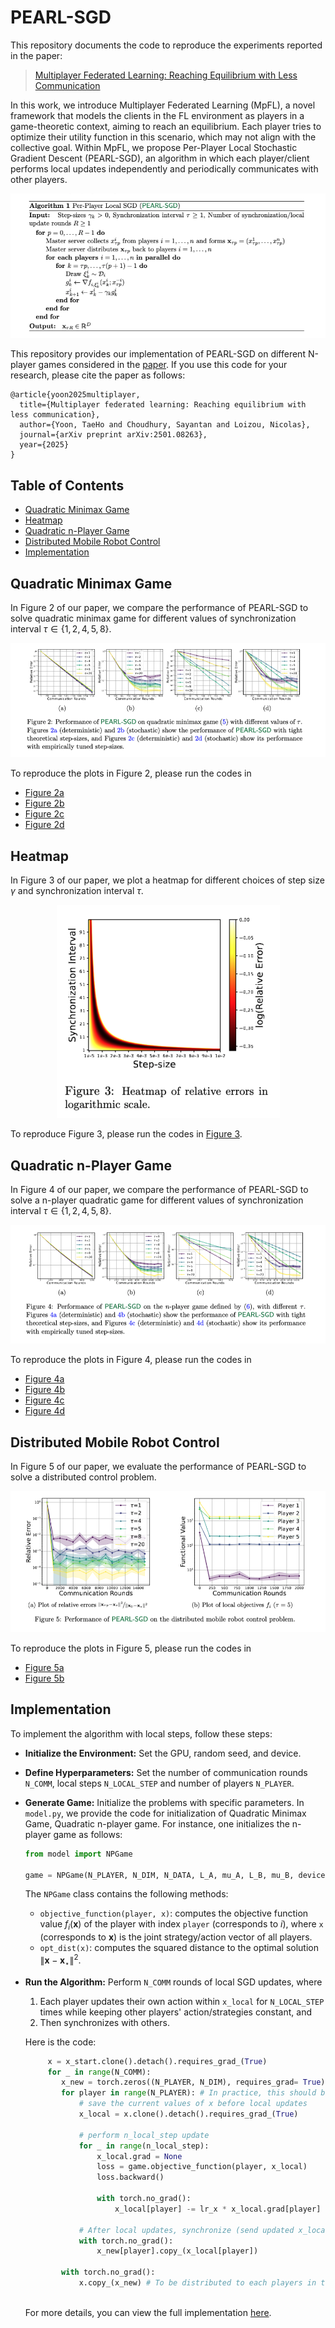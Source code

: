 # PEARL-SGD

This repository documents the code to reproduce the experiments reported in the paper:
> [Multiplayer Federated Learning: Reaching Equilibrium with Less Communication](https://arxiv.org/pdf/2501.08263?)

In this work, we introduce Multiplayer Federated Learning (MpFL), a novel framework that models the clients in the FL environment as players in a game-theoretic context, aiming to reach an equilibrium. Each player tries to optimize their utility function in this scenario, which may not align with the collective goal. Within MpFL, we propose Per-Player Local Stochastic Gradient Descent (PEARL-SGD), an algorithm in which each player/client performs local updates independently and periodically communicates with other players.

<p align="center">
  <img src="images/algorithm.png" alt="Algorithm">
</p>

This repository provides our implementation of PEARL-SGD on different N-player games considered in the [paper](https://arxiv.org/pdf/2501.08263?). 
If you use this code for your research, please cite the paper as follows:

```
@article{yoon2025multiplayer,
  title={Multiplayer federated learning: Reaching equilibrium with less communication},
  author={Yoon, TaeHo and Choudhury, Sayantan and Loizou, Nicolas},
  journal={arXiv preprint arXiv:2501.08263},
  year={2025}
}
```

## Table of Contents

<!--ts-->
   * [Quadratic Minimax Game](#quadratic-minimax-game)
   * [Heatmap](#heatmap)
   * [Quadratic n-Player Game](#quadratic-n-player-game)
   * [Distributed Mobile Robot Control](#distributed-mobile-robot-control)
   * [Implementation](#implementation)
<!--te-->


## Quadratic Minimax Game
In Figure 2 of our paper, we compare the performance of PEARL-SGD to solve quadratic minimax game for different values of synchronization interval $\tau \in \{ 1, 2, 4, 5, 8 \}$. 

<p align="center">
  <img src="images/fig2.png" alt="Quadratic Minimax Game">
</p>

To reproduce the plots in Figure 2, please run the codes in 
  - [Figure 2a](codes/QGv21.ipynb)
  - [Figure 2b](codes/QGv19.ipynb)
  - [Figure 2c](codes/QGv17.ipynb)
  - [Figure 2d](codes/QGv16.ipynb)

## Heatmap
In Figure 3 of our paper, we plot a heatmap for different choices of step size $\gamma$ and synchronization interval $\tau$. 

<p align="center">
  <img src="images/heatmap.png" alt="Heatmap">
</p>

To reproduce Figure 3, please run the codes in [Figure 3](codes/QGdetv1.ipynb).
  
## Quadratic n-Player Game
In Figure 4 of our paper, we compare the performance of PEARL-SGD to solve a n-player quadratic game for different values of synchronization interval $\tau \in \{ 1, 2, 4, 5, 8 \}$. 

<p align="center">
  <img src="images/fig4.png" alt="Quadratic n-Player Game">
</p>

To reproduce the plots in Figure 4, please run the codes in 
  - [Figure 4a](codes/NPv8.ipynb)
  - [Figure 4b](codes/NPv3.ipynb)
  - [Figure 4c](codes/NPv10.ipynb)
  - [Figure 4d](codes/NPv6.ipynb)

## Distributed Mobile Robot Control
In Figure 5 of our paper, we evaluate the performance of PEARL-SGD to solve a distributed control problem.

<p align="center">
  <img src="images/fig5.png" alt="Distributed Control Game">
</p>

To reproduce the plots in Figure 5, please run the codes in 
  - [Figure 5a](codes/RGv4.py)
  - [Figure 5b](codes/RGv5.py)

## Implementation
To implement the algorithm with local steps, follow these steps:
  - **Initialize the Environment:** Set the GPU, random seed, and device.
  - **Define Hyperparameters:** Set the number of communication rounds `N_COMM`, local steps `N_LOCAL_STEP` and number of players `N_PLAYER`.
  - **Generate Game:** Initialize the problems with specific parameters. In `model.py`, we provide the code for initialization of Quadratic Minimax Game, Quadratic n-player game. For instance, one initializes the n-player game as follows:
    ```python
    from model import NPGame
    
    game = NPGame(N_PLAYER, N_DIM, N_DATA, L_A, mu_A, L_B, mu_B, device=device)
    ```
    The `NPGame` class contains the following methods:
      - `objective_function(player, x)`: computes the objective function value $f_i(\mathbf{x})$ of the player with index `player` (corresponds to $i$), where `x` (corresponds to $\mathbf{x}$) is the joint strategy/action vector of all players.
      - `opt_dist(x)`: computes the squared distance to the optimal solution $\lVert \mathbf{x} - \mathbf{x}_\star \rVert^2$. 

  - **Run the Algorithm:** Perform `N_COMM` rounds of local SGD updates, where
      1. Each player updates their own action within `x_local` for `N_LOCAL_STEP` times while keeping other players' action/strategies constant, and
      2. Then synchronizes with others.
    
    Here is the code:

    ```python
         x = x_start.clone().detach().requires_grad_(True)
         for _ in range(N_COMM):
            x_new = torch.zeros((N_PLAYER, N_DIM), requires_grad= True).to(device=device)
            for player in range(N_PLAYER): # In practice, this should be done in parallel, not sequentially
                # save the current values of x before local updates
                x_local = x.clone().detach().requires_grad_(True)
                 
                # perform n_local_step update
                for _ in range(n_local_step):
                    x_local.grad = None
                    loss = game.objective_function(player, x_local)
                    loss.backward()
                    
                    with torch.no_grad():
                        x_local[player] -= lr_x * x_local.grad[player]  # Update only player's own action within x_local
                
                # After local updates, synchronize (send updated x_local[player])
                with torch.no_grad():
                    x_new[player].copy_(x_local[player])
            
            with torch.no_grad():
                x.copy_(x_new) # To be distributed to each players in the next communication round
           
    ```

    For more details, you can view the full implementation [here](codes/model.py).
 






